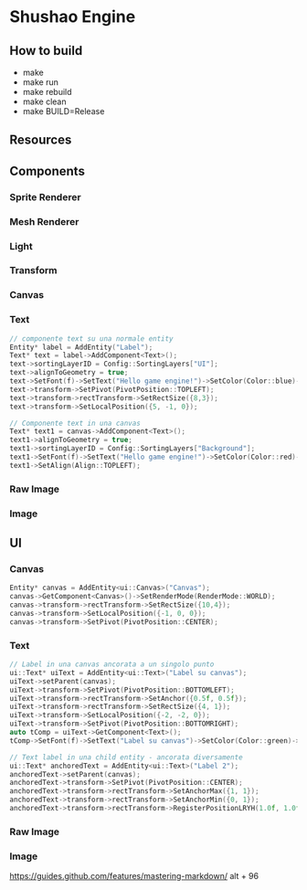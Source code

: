 # Shushao Engine

## How to build

* make
* make run
* make rebuild
* make clean
* make BUILD=Release

## Resources


## Components

### Sprite Renderer
### Mesh Renderer
### Light
### Transform
### Canvas
### Text

```c++
// componente text su una normale entity
Entity* label = AddEntity("Label");
Text* text = label->AddComponent<Text>();
text->sortingLayerID = Config::SortingLayers["UI"];
text->alignToGeometry = true;
text->SetFont(f)->SetText("Hello game engine!")->SetColor(Color::blue)->SetSize(0.5f);
text->transform->SetPivot(PivotPosition::TOPLEFT);
text->transform->rectTransform->SetRectSize({8,3});
text->transform->SetLocalPosition({5, -1, 0});

// Componente text in una canvas
Text* text1 = canvas->AddComponent<Text>();
text1->alignToGeometry = true;
text1->sortingLayerID = Config::SortingLayers["Background"];
text1->SetFont(f)->SetText("Hello game engine!")->SetColor(Color::red)->SetSize(0.5f);
text1->SetAlign(Align::TOPLEFT);
```

### Raw Image
### Image

## UI

### Canvas

```c++
Entity* canvas = AddEntity<ui::Canvas>("Canvas");
canvas->GetComponent<Canvas>()->SetRenderMode(RenderMode::WORLD);
canvas->transform->rectTransform->SetRectSize({10,4});
canvas->transform->SetLocalPosition({-1, 0, 0});
canvas->transform->SetPivot(PivotPosition::CENTER);
```

### Text

```c++
// Label in una canvas ancorata a un singolo punto
ui::Text* uiText = AddEntity<ui::Text>("Label su canvas");
uiText->setParent(canvas);
uiText->transform->SetPivot(PivotPosition::BOTTOMLEFT);
uiText->transform->rectTransform->SetAnchor({0.5f, 0.5f});
uiText->transform->rectTransform->SetRectSize({4, 1});
uiText->transform->SetLocalPosition({-2, -2, 0});
uiText->transform->SetPivot(PivotPosition::BOTTOMRIGHT);
auto tComp = uiText->GetComponent<Text>();
tComp->SetFont(f)->SetText("Label su canvas")->SetColor(Color::green)->SetSize(0.5f)->SetAlign(Align::CENTER);

// Text label in una child entity - ancorata diversamente
ui::Text* anchoredText = AddEntity<ui::Text>("Label 2");
anchoredText->setParent(canvas);
anchoredText->transform->SetPivot(PivotPosition::CENTER);
anchoredText->transform->rectTransform->SetAnchorMax({1, 1});
anchoredText->transform->rectTransform->SetAnchorMin({0, 1});
anchoredText->transform->rectTransform->RegisterPositionLRYH(1.0f, 1.0f, -1.0f, 1.0f);

```

### Raw Image
### Image


https://guides.github.com/features/mastering-markdown/
alt + 96